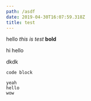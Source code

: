 ```yaml
---
path: /asdf
date: 2019-04-30T16:07:59.318Z
title: test
---
```

hello
*this is test*
**bold**

hi
hello

dkdk

`code block`

```this is code code
yeah
hello
wow
```


